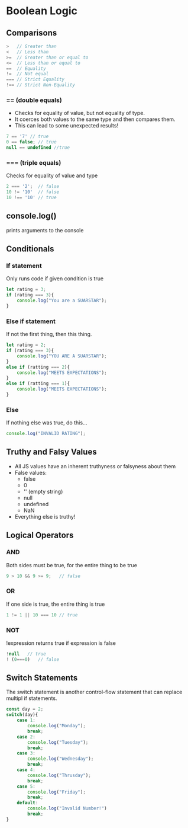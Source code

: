# Boolean Logic

## Comparisons
```js
>   // Greater than
<   // Less than
>=  // Greater than or equal to
<=  // Less than or equal to
==  // Equality
!=  // Not equal
=== // Strict Equality
!== // Strict Non-Equality
```

### == (double equals)
- Checks for equality of value, but not equality of type.
- It coerces both values to the same type and then compares them.
- This can lead to some unexpected results!

```js
7 == '7' // true
0 == false; // true
null == undefined //true
```

### === (triple equals)
Checks for equality of value and type

```js
2 === '2';  // false
10 != '10'  // false
10 !== '10' // true
```

## console.log()
prints arguments to the console

## Conditionals
### If statement
Only runs code if given condition is true

```js
let rating = 3;
if (rating === 3){
    console.log("You are a SUARSTAR");
}
```

### Else if statement
If not the first thing, then this thing.

```js
let rating = 2;
if (rating === 3){
    console.log("YOU ARE A SUARSTAR");
}
else if (ratting === 2){
    console.log("MEETS EXPECTATIONS");
}
else if (ratting === 1){
    console.log("MEETS EXPECTATIONS");
}
```

### Else
If nothing else was true, do this...

```js
console.log("INVALID RATING");
```

## Truthy and Falsy Values
- All JS values have an inherent truthyness or falsyness about them
- False values:
    - false
    - 0
    - '' (empty string)
    - null
    - undefined
    - NaN
- Everything else is truthy!

## Logical Operators
### AND
Both sides must be true, for the entire thing to be true
```js
9 > 10 && 9 >= 9;   // false
```

### OR
If one side is true, the entire thing is true
```js
1 != 1 || 10 === 10 // true
```

### NOT
!expression returns true if expression is false
```js
!null   // true
! (0===0)   // false
```

## Switch Statements
The switch statement is another control-flow statement that can replace multipl if statements.

```js
const day = 2;
switch(day){
    case 1:
        console.log("Monday");
        break;
    case 2:
        console.log("Tuesday");
        break;
    case 3:
        console.log("Wednesday");
        break;
    case 4:
        console.log("Thrusday");
        break;
    case 5:
        console.log("Friday");
        break;
    default:
        console.log("Invalid Number!")
        break;
}
```